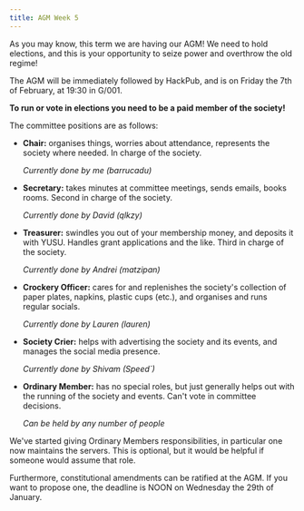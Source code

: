```yaml
---
title: AGM Week 5
---
```


As you may know, this term we are having our AGM! We need to hold
elections, and this is your opportunity to seize power and overthrow
the old regime!

The AGM will be immediately followed by HackPub, and is on Friday the
7th of February, at 19:30 in G/001.

**To run or vote in elections you need to be a paid member of the
society!**

The committee positions are as follows:

 - **Chair:** organises things, worries about attendance, represents the
     society where needed. In charge of the society.

     *Currently done by me (barrucadu)*

 - **Secretary:** takes minutes at committee meetings, sends emails,
     books rooms. Second in charge of the society.

     *Currently done by David (qlkzy)*

 - **Treasurer:** swindles you out of your membership money, and
     deposits it with YUSU. Handles grant applications and the
     like. Third in charge of the society.

     *Currently done by Andrei (matzipan)*

 - **Crockery Officer:** cares for and replenishes the society's
     collection of paper plates, napkins, plastic cups (etc.), and
     organises and runs regular socials.

     *Currently done by Lauren (lauren)*

 - **Society Crier:** helps with advertising the society and its
     events, and manages the social media presence.

     *Currently done by Shivam (Speed\`)*

 - **Ordinary Member:** has no special roles, but just generally helps
     out with the running of the society and events. Can't vote in
     committee decisions.

     *Can be held by any number of people*

We've started giving Ordinary Members responsibilities, in particular
one now maintains the servers. This is optional, but it would be
helpful if someone would assume that role.

Furthermore, constitutional amendments can be ratified at the AGM. If
you want to propose one, the deadline is NOON on Wednesday the 29th of
January.
